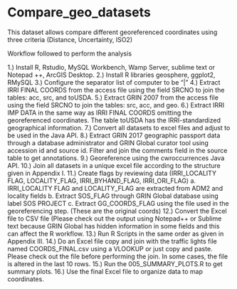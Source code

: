 # Compare_geo_datasets
This dataset allows compare different georeferenced coordinates using three criteria (Distance, Uncertainty, ISO2)

Workflow followed to perform the analysis

1.)	Install R, Rstudio, MySQL Workbench, Wamp Server, sublime text or Notepad ++, ArcGIS Desktop.
2.)	Install R libraries geosphere, ggplot2, RMySQL
3.)	Configure the separator list of computer to be “|”
4.)	Extract IRRI FINAL COORDS from the access file using the field SRCNO to join the tables: acc, src, and toUSDA.
5.)	Extract GRIN 2007 from the access file using the field SRCNO to join the tables: src, acc, and geo.
6.)	Extract IRRI IMP DATA in the same way as IRRI FINAL COORDS omitting the georeferenced coordinates. The table toUSDA has the IRRI-standardized geographical information.
7.)	Convert all datasets to excel files and adjust to be used in the Java API. 
8.)	Extract GRIN 2017 geographic passport data through a database administrator and GRIN Global curator tool using accession id and source id. Filter and join the comments field in the source table to get annotations. 
9.)	Georeference using the cwroccurrences Java API.
10.)	Join all datasets in a unique excel file according to the structure given in Appendix I.
11.)	Create flags by reviewing data (IRRI_LOCALITY FLAG, LOCALITY_FLAG, IRRI_BYHAND_FLAG, IRRI_ORI_FLAG)
    a.	IRRI_LOCALITY FLAG and LOCALITY_FLAG are extracted from ADM2 and locality fields
    b.	Extract SOS_FLAG through GRIN Global database using label SOS PROJECT
    c.	Extract GG_COORDS_FLAG using the file used in the georeferencing step. (These are the original coords)
12.)	Convert the Excel file to CSV file (Please check out the output using Notepad++ or Sublime text because GRIN Global has hidden information in some fields and this can affect the R workflow. 
13.)	Run R Scripts in the same order as given in Appendix III.
14.)	Do an Excel file copy and join with the traffic lights file named COORDS_FINAL.csv using a VLOOKUP or just copy and paste. Please check out the file before performing the join. In some cases, the file is altered in the last 10 rows.
15.)	Run the 005_SUMMARY_PLOTS.R to get summary plots.
16.)	Use the final Excel file to organize data to map coordinates.
